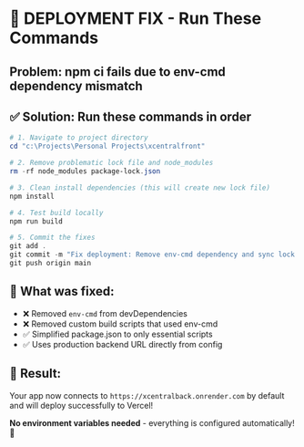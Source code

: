# 🚨 DEPLOYMENT FIX - Run These Commands

## Problem: npm ci fails due to env-cmd dependency mismatch

## ✅ Solution: Run these commands in order

```powershell
# 1. Navigate to project directory
cd "c:\Projects\Personal Projects\xcentralfront"

# 2. Remove problematic lock file and node_modules
rm -rf node_modules package-lock.json

# 3. Clean install dependencies (this will create new lock file)
npm install

# 4. Test build locally
npm run build

# 5. Commit the fixes
git add .
git commit -m "Fix deployment: Remove env-cmd dependency and sync lock file"
git push origin main
```

## 🎯 What was fixed:

- ❌ Removed `env-cmd` from devDependencies
- ❌ Removed custom build scripts that used env-cmd
- ✅ Simplified package.json to only essential scripts
- ✅ Uses production backend URL directly from config

## 🚀 Result:

Your app now connects to `https://xcentralback.onrender.com` by default and will deploy successfully to Vercel!

**No environment variables needed** - everything is configured automatically! 🎉
